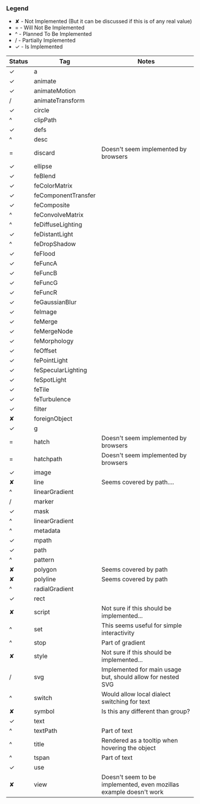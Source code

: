 ### Legend
 * ✘ - Not Implemented (But it can be discussed if this is of any real value)
 * = - Will Not Be Implemented
 * ^ - Planned To Be Implemented
 * / - Partially Implemented
 * ✓ - Is Implemented 

| Status | Tag       | Notes | 
|--------|-----------|-------|
| ✓ | a ||
| ✓ | animate ||
| ✓ | animateMotion ||
| / | animateTransform ||
| ✓ | circle ||
| ^ | clipPath ||
| ✓ | defs ||
| ^ | desc ||
| = | discard |Doesn't seem implemented by browsers|
| ✓ | ellipse ||
| ✓ | feBlend ||
| ✓ | feColorMatrix ||
| ✓ | feComponentTransfer ||
| ✓ | feComposite ||
| ^ | feConvolveMatrix ||
| ^ | feDiffuseLighting ||
| ✓ | feDistantLight ||
| ^ | feDropShadow ||
| ✓ | feFlood ||
| ✓ | feFuncA ||
| ✓ | feFuncB ||
| ✓ | feFuncG ||
| ✓ | feFuncR ||
| ✓ | feGaussianBlur ||
| ✓ | feImage ||
| ✓ | feMerge ||
| ✓ | feMergeNode ||
| ✓ | feMorphology ||
| ✓ | feOffset ||
| ✓ | fePointLight ||
| ✓ | feSpecularLighting ||
| ✓ | feSpotLight ||
| ✓ | feTile ||
| ✓ | feTurbulence ||
| ✓ | filter ||
| ✘ | foreignObject ||
| ✓ | g ||
| = | hatch |Doesn't seem implemented by browsers|
| = | hatchpath |Doesn't seem implemented by browsers|
| ✓ | image ||
| ✘ | line |Seems covered by path....|
| ^ | linearGradient ||
| / | marker ||
| ✓ | mask ||
| ^ | linearGradient ||
| ^ | metadata ||
| ✓ | mpath ||
| ✓ | path ||
| ^ | pattern ||
| ✘ | polygon |Seems covered by path|
| ✘ | polyline |Seems covered by path|
| ^ | radialGradient ||
| ✓ | rect ||
| ✘ | script |Not sure if this should be implemented...|
| ^ | set |This seems useful for simple interactivity|
| ^ | stop |Part of gradient|
| ✘ | style |Not sure if this should be implemented...|
| / | svg |Implemented for main usage but, should allow for nested SVG|
| ^ | switch |Would allow local dialect switching for text|
| ✘ | symbol |Is this any different than group?|
| ✓ | text ||
| ^ | textPath |Part of text|
| ^ | title |Rendered as a tooltip when hovering the object|
| ^ | tspan |Part of text|
| ✓ | use ||
| ✘ | view |Doesn't seem to be implemented, even mozillas example doesn't work|
